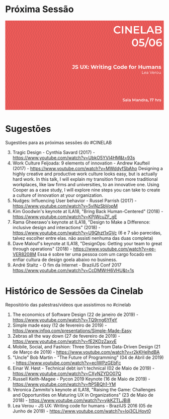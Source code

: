 # Próxima Sessão
![Em cartaz](/posters/2019_06_05.png)

# Sugestões
Sugestões para as próximas sessões do #CINELAB

3. Tragic Design - Cynthia Savard (2017) - https://www.youtube.com/watch?v=UbkO5YVI4HM&t=93s
4. Work Culture Feijoada: 9 elements of innovation - Andrew Kaufteil (2017) - https://www.youtube.com/watch?v=MWddyfSbAho
Designing a highly creative and productive work culture looks easy, but is actually hard work. In this talk, I will explain my transition from more traditional workplaces, like law firms and universities, to an innovative one. Using Cooper as a case study, I will explore nine steps you can take to create a culture of innovation at your organization.
5. Nudges: Influencing User behavior - Russel Parrish (2017) - https://www.youtube.com/watch?v=5vlNzSbVopM
6. Kim Goodwin's keynote at ILA18, "Bring Back Human-Centered" (2018) - https://www.youtube.com/watch?v=KPjWcuZF_gE
7. Rama Gheerawo's keynote at ILA18, "Design to Make a Difference: inclusive design and interactions" (2018) - https://www.youtube.com/watch?v=U9Qhzt1xGVc
(6 e 7 são parecidas, talvez escolher entre elas. não assisti nenhuma das duas completa)
8. Dave Malouf's keynote at ILA18, "DesignOps: Getting your team to great through operations" (2018) - https://www.youtube.com/watch?v=ee-VER8208M
Essa é sobre ter uma pessoa com um cargo focado em enfiar cultura de design goela abaixo no business.
9. André Staltz - O fim da Internet - BrazilJS Conf 2017 https://www.youtube.com/watch?v=CcDMWrH6VHU&t=1s


# Histórico de Sessões da Cinelab
Repositório das palestras/videos que assistimos no #cinelab

1. The economics of Software Design (22 de janeiro de 2019) - https://www.youtube.com/watch?v=TQ9rng6YFeY
2. Simple made easy (12 de fevereiro de 2019) - https://www.infoq.com/presentations/Simple-Made-Easy
3. Zebras all the way down (27 de fevereiro de 2019) - https://www.youtube.com/watch?v=fE2KDzZaxvE
4. Mobile, Social, and Fashion: Three Stories from Data-Driven Design (21 de Março de 2019) - https://www.youtube.com/watch?v=r2kKHelhdBA
5.  "Uncle" Bob Martin - "The Future of Programming" (04 de Abril de 2019) - https://www.youtube.com/watch?v=ecIWPzGEbFc
6. Einar W. Høst - Technical debt isn't technical (02 de Maio de 2019) - https://www.youtube.com/watch?v=CXyNZYDO07Q
7. Russell Keith-Magee - Pycon 2019 Keynote (16 de Maio de 2019) - https://www.youtube.com/watch?v=ftP5BQh1-YM
9. Veronica Zammito's keynote at ILA18, "Raising the Game: Challenges and Opportunities on Maturing UX in Organizations" (23 de Maio de 2018) - https://www.youtube.com/watch?v=vjkKZTLJBi8
10. Lea Verou - JS UX: Writing code for humans - BrazilJS 2016 (05 de Junho de 2019) - https://www.youtube.com/watch?v=loj3CLHovt0
